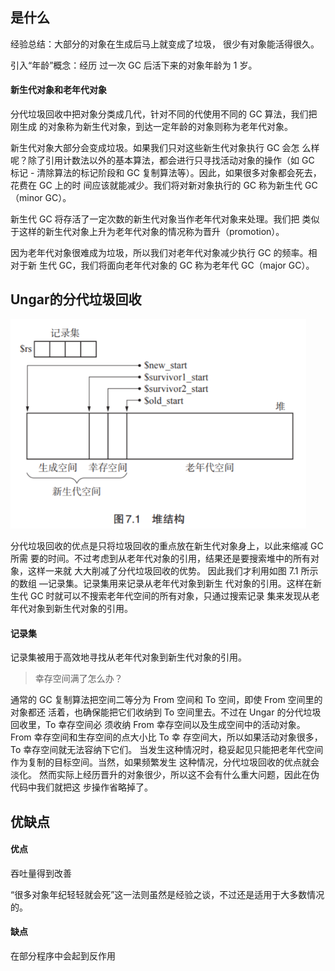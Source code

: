 ## 是什么

经验总结：大部分的对象在生成后马上就变成了垃圾， 很少有对象能活得很久。

引入“年龄”概念：经历 过一次 GC 后活下来的对象年龄为 1 岁。

#### 新生代对象和老年代对象

分代垃圾回收中把对象分类成几代，针对不同的代使用不同的 GC 算法，我们把刚生成 的对象称为新生代对象，到达一定年龄的对象则称为老年代对象。

新生代对象大部分会变成垃圾。如果我们只对这些新生代对象执行 GC 会怎 么样呢？除了引用计数法以外的基本算法，都会进行只寻找活动对象的操作（如 GC 标记 - 清除算法的标记阶段和 GC 复制算法等）。因此，如果很多对象都会死去，花费在 GC 上的时 间应该就能减少。我们将对新对象执行的 GC 称为新生代 GC（minor GC）。

新生代 GC 将存活了一定次数的新生代对象当作老年代对象来处理。我们把 类似于这样的新生代对象上升为老年代对象的情况称为晋升（promotion）。

因为老年代对象很难成为垃圾，所以我们对老年代对象减少执行 GC 的频率。相对于新 生代 GC，我们将面向老年代对象的 GC 称为老年代 GC（major GC）。



## Ungar的分代垃圾回收

<img src="../../../_assets/image/image-20200322153115242.png" alt="image-20200322153115242" style="zoom:80%;" />

分代垃圾回收的优点是只将垃圾回收的重点放在新生代对象身上，以此来缩减 GC 所需 要的时间。不过考虑到从老年代对象的引用，结果还是要搜索堆中的所有对象，这样一来就 大大削减了分代垃圾回收的优势。 因此我们才利用如图 7.1 所示的数组 —记录集。记录集用来记录从老年代对象到新生 代对象的引用。这样在新生代 GC 时就可以不搜索老年代空间的所有对象，只通过搜索记录 集来发现从老年代对象到新生代对象的引用。

#### 记录集

记录集被用于高效地寻找从老年代对象到新生代对象的引用。

> 幸存空间满了怎么办？

通常的 GC 复制算法把空间二等分为 From 空间和 To 空间，即使 From 空间里的对象都还 活着，也确保能把它们收纳到 To 空间里去。不过在 Ungar 的分代垃圾回收里，To 幸存空间必 须收纳 From 幸存空间以及生成空间中的活动对象。From 幸存空间和生存空间的点大小比 To 幸 存空间大，所以如果活动对象很多，To 幸存空间就无法容纳下它们。 当发生这种情况时，稳妥起见只能把老年代空间作为复制的目标空间。当然，如果频繁发生 这种情况，分代垃圾回收的优点就会淡化。 然而实际上经历晋升的对象很少，所以这不会有什么重大问题，因此在伪代码中我们就把这 步操作省略掉了。



## 优缺点

#### 优点

吞吐量得到改善

“很多对象年纪轻轻就会死”这一法则虽然是经验之谈，不过还是适用于大多数情况的。

#### 缺点

在部分程序中会起到反作用




















